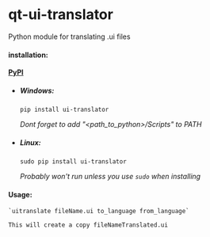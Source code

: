# qt-ui-translator
Python module for translating .ui files
#### installation:

__[PyPI](https://pypi.org/project/ui-translator/)__

* ##### Windows:
    `pip install ui-translator`
    
    _Dont forget to add "<path_to_python>/Scripts" to PATH_
   
* ##### Linux:
    `sudo pip install ui-translator`
    
    _Probably won't run unless you use `sudo` when installing_

#### Usage:
    `uitranslate fileName.ui to_language from_language`
    
    This will create a copy fileNameTranslated.ui
